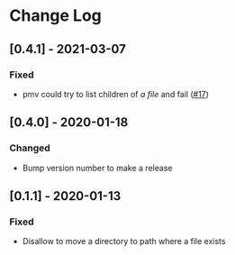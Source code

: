 <!-- markdownlint-disable MD024-->
# Change Log

## [0.4.1] - 2021-03-07

### Fixed

- pmv could try to list children of *a file* and fail ([#17][issue17])

## [0.4.0] - 2020-01-18

### Changed

- Bump version number to make a release

## [0.1.1] - 2020-01-13

### Fixed

- Disallow to move a directory to path where a file exists

[issue17]: https://github.com/sgryjp/pmv/issues/17
